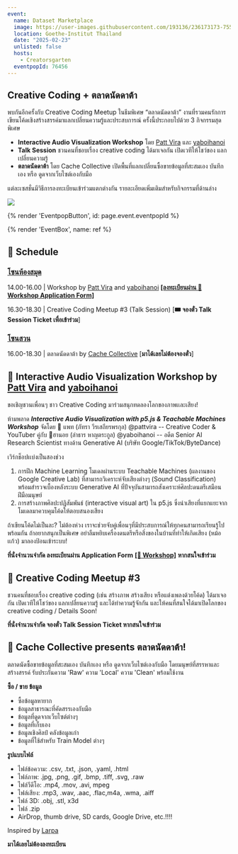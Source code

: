 ```yaml
---
event:
  name: Dataset Marketplace
  image: https://user-images.githubusercontent.com/193136/236173173-755b513b-6398-46a7-9fcb-ced21153c094.png
  location: Goethe-Institut Thailand
  date: "2025-02-23"
  unlisted: false
  hosts:
    - Creatorsgarten
  eventpopId: 76456
---
```




## Creative Coding + ตลาดนัดดาต้า

พบกันอีกครั้งกับ Creative Coding Meetup ในธีมพิเศษ “ตลาดนัดดาต้า” งานที่รวมคนรักการเขียนโค้ดเชิงสร้างสรรค์มาแลกเปลี่ยนความรู้และประสบการณ์ ครั้งนี้ประกอบไปด้วย 3 กิจกรรมสุดพิเศษ

- **Interactive Audio Visualization Workshop** โดย [Patt Vira](https://www.youtube.com/@pattvira) และ [yaboihanoi](https://yaboihanoi.com/)
- **Talk Session** ชวนคนที่ชอบเรื่อง creative coding ได้มาเจอกัน เปิดเวทีให้โชว์ของ แลกเปลี่ยนความรู้
- **ตลาดนัดดาต้า** โดย Cache Collective เปิดพื้นที่แลกเปลี่ยนซื้อขายข้อมูลที่สะสมเอง บันทึกเอง หรือ ดูดจากเว็บไซต์เองกับมือ

แต่ละเซสชั่นมีวิธีการลงทะเบียนเข้าร่วมแตกต่างกัน รายละเอียดเพิ่มเติมสำหรับกิจกรรมที่ด้านล่าง

![](https://usercontent.creatorsgarten.org/c/v1738657951/644c35a6802c02345887f156/data_market_banner_a7wgue.webp)

{% render 'EventpopButton', id: page.event.eventpopId %}

{% render 'EventBox', name: ref %}

## 📆 Schedule

### <u>โซนห้องสมุด</u>

14.00-16.00 | Workshop by [Patt Vira](https://www.youtube.com/@pattvira) and [yaboihanoi](https://yaboihanoi.com/) [**[ลงทะเบียนผ่าน 🎨 Workshop Application Form]**](https://www.eventpop.me/events/76456-data/application_forms/6002/applicants/new)

16.30-18.30 | Creative Coding Meetup #3 (Talk Session) [**🎟️ จองตั๋ว Talk Session Ticket เพื่อเข้าร่วม**]

### <u>โซนสวน</u>

16.00-18.30 | ตลาดนัดดาต้า by [Cache Collective](https://thisiscache.com/info) [**มาได้เลยไม่ต้องจองตั๋ว**]

## 🎵 Interactive Audio Visualization Workshop by [Patt Vira](https://www.youtube.com/@pattvira) and [yaboihanoi](https://yaboihanoi.com/)

ขอเชิญชวนเพื่อนๆ ชาว Creative Coding มาร่วมสนุกทดลองโลกของภาพเเละเสียง!

ห้ามพลาด ***Interactive Audio Visualization with p5.js & Teachable Machines Workshop*** จัดโดย 🎨 แพท (ภัทรา วีรเสถียรพรกุล) @pattvira -- Creative Coder & YouTuber คู่กับ 🤖ฮานอย (ลำธาร หาญตระกูล) @yaboihanoi -- อดีต Senior AI Research Scientist ทางด้าน Generative AI (บริษัท Google/TikTok/ByteDance) 

เวิร์กช็อปเเบ่งเป็นสองช่วง

1. การฝึก Machine Learning โมเดลผ่านระบบ Teachable Machines (ผลงานของ Google Creative Lab) ที่สามารถวิเคราะห์จับเสียงต่างๆ (Sound Classification) พร้อมสำรวจเบื้องหลังระบบ Generative AI ที่ปัจจุบันสามารถสังเคราะห์ศิลปะดนตรีเสมือนฝีมือมนุษย์
2. การสร้างภาพศิลปะปฏิสัมพันธ์ (interactive visual art) ใน p5.js ซึ่งนำเสียงที่แยกแยะจากโมเดลมาควบคุมโค้ดให้ตอบสนองเสียง

ถ้าเขียนโค้ดไม่เป็นละ? ไม่ต้องห่วง เราจะช่วยจับคู่เพื่อนๆที่มีประสบการณ์ให้ทุกคนสามารถเรียนรู้ไปพร้อมกัน ถ้าอยากสนุกเป็นพิเศษ อย่าลืมหยิบเครื่องดนตรีหรือสิ่งของในบ้านที่ทำให้เกิดเสียง (หม้อ เเก้ว) มาลองป้อนเข้าระบบ!

**ที่นั่งจำนวนจำกัด ลงทะเบียนผ่าน Application Form** [**[🎨 Workshop]**](https://www.eventpop.me/events/76456-data/application_forms/6002/applicants/new) **หากสนใจเข้าร่วม**

## 🎤 Creative Coding Meetup #3

ชวนคนที่ชอบเรื่อง creative coding (เช่น สร้างภาพ สร้างเสียง หรือแต่งเพลงด้วยโค้ด) ได้มาเจอกัน เปิดเวทีให้โชว์ของ แลกเปลี่ยนความรู้ และได้ทำความรู้จักกัน และให้คนที่สนใจได้มาเปิดโลกของ creative coding / Details Soon!

**ที่นั่งจำนวนจำกัด จองตั๋ว Talk Session Ticket หากสนใจเข้าร่วม**

## 💽 Cache Collective presents ตลาดนัดดาต้า!

ตลาดนัดซื้อขายข้อมูลที่สะสมเอง บันทึกเอง หรือ ดูดจากเว็บไซต์เองกับมือ โดยมนุษย์ที่สรรหาและสร้างสรรค์ รับประกันความ 'Raw' ความ 'Local' ความ 'Clean' พร้อมใช้งาน

**ซื้อ / ขาย ข้อมูล**

- ซื้อข้อมูลหายาก
- ข้อมูลสาธารณะที่คัดสรรเองกับมือ
- ข้อมูลที่ดูดจากเว็บไซต์ต่างๆ
- ข้อมูลที่เก็บเอง
- ข้อมูลเชิงศิลป์ คลังข้อมูลเก่า
- ข้อมูลที่ใช้สำหรับ Train Model ต่างๆ

**รูปแบบไฟล์**

- ไฟล์ข้อความ: .csv, .txt, .json, .yaml, .html
- ไฟล์ภาพ: .jpg, .png, .gif, .bmp, .tiff, .svg, .raw
- ไฟล์วีดีโอ: .mp4, .mov, .avi, mpeg
- ไฟล์เสียง: .mp3, .wav, .aac, .flac,m4a, .wma, .aiff
- ไฟล์ 3D: .obj, .stl, x3d
- ไฟล์ .zip
- AirDrop, thumb drive, SD cards, Google Drive, etc.!!!!

Inspired by [Larpa](https://www.instagram.com/p/DCiXeX-tYPx/?img_index=1)

**มาได้เลยไม่ต้องลงทะเบียน**